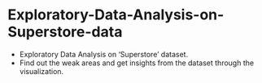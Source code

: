 # Exploratory-Data-Analysis-on-Superstore-data
- Exploratory Data Analysis on ‘Superstore’ dataset.  
- Find out the weak areas and get insights from the dataset through the visualization.
